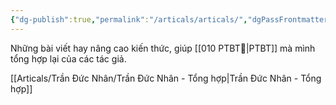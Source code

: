```yaml
---
{"dg-publish":true,"permalink":"/articals/articals/","dgPassFrontmatter":true}
---
```


Những bài viết hay nâng cao kiến thức, giúp [[010 PTBT🧐\|PTBT]] mà mình tổng hợp lại của các tác giả.

[[Articals/Trần Đức Nhân/Trần Đức Nhân - Tổng hợp\|Trần Đức Nhân - Tổng hợp]]